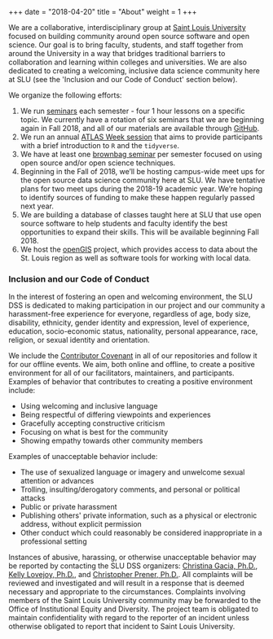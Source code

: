 +++
date = "2018-04-20"
title = "About"
weight = 1
+++

We are a collaborative, interdisciplinary group at [Saint Louis University](https://www.slu.edu) focused on building community around open source software and open science. Our goal is to bring faculty, students, and staff together from around the University in a way that bridges traditional barriers to collaboration and learning within colleges and universities. We are also dedicated to creating a welcoming, inclusive data science community here at SLU (see the 'Inclusion and our Code of Conduct' section below).

We organize the following efforts:

1. We run [seminars](/seminars) each semester - four 1 hour lessons on a specific topic. We currently have a rotation of six seminars that we are beginning again in Fall 2018, and all of our materials are available through [GitHub](http://github.com/slu-dss).
2. We run an annual [ATLAS Week session](http://github.com/slu-dss/atlasWeek) that aims to provide participants with a brief introduction to `R` and the `tidyverse`.
3. We have at least one [brownbag seminar](/brownbags) per semester focused on using open source and/or open science techniques.
4. Beginning in the Fall of 2018, we’ll be hosting campus-wide meet ups for the open source data science community here at SLU. We have tentative plans for two meet ups during the 2018-19 academic year. We’re hoping to identify sources of funding to make these happen regularly passed next year.
5. We are building a database of classes taught here at SLU that use open source software to help students and faculty identify the best opportunities to expand their skills. This will be available beginning Fall 2018.
6. We host the [openGIS](http://github.com/slu-openGIS) project, which provides access to data about the St. Louis region as well as software tools for working with local data.

### Inclusion and our Code of Conduct
In the interest of fostering an open and welcoming environment, the SLU DSS is dedicated to making participation in our project and our community a harassment-free experience for everyone, regardless of age, body size, disability, ethnicity, gender identity and expression, level of experience, education, socio-economic status, nationality, personal appearance, race, religion, or sexual identity and orientation. 

We include the [Contributor Covenant](https://www.contributor-covenant.org/version/1/4/code-of-conduct) in all of our repositories and follow it for our offline events. We aim, both online and offline, to create a positive environment for all of our facilitators, maintainers, and participants. Examples of behavior that contributes to creating a positive environment include:

* Using welcoming and inclusive language
* Being respectful of differing viewpoints and experiences
* Gracefully accepting constructive criticism
* Focusing on what is best for the community
* Showing empathy towards other community members

Examples of unacceptable behavior include:

* The use of sexualized language or imagery and unwelcome sexual attention or
  advances
* Trolling, insulting/derogatory comments, and personal or political attacks
* Public or private harassment
* Publishing others' private information, such as a physical or electronic
  address, without explicit permission
* Other conduct which could reasonably be considered inappropriate in a
  professional setting

Instances of abusive, harassing, or otherwise unacceptable behavior may be reported by contacting the SLU DSS organizers: [Christina Gacia, Ph.D.](mailto:christina.garcia@slu.edu), [Kelly Lovejoy, Ph.D.](mailto:kelly.lovejoy@slu.edu), and [Christopher Prener, Ph.D.](mailto:chris.prener@slu.edu}). All complaints will be reviewed and investigated and will result in a response that is deemed necessary and appropriate to the circumstances. Complaints involving members of the Saint Louis University community may be forwarded to the Office of Institutional Equity and Diversity. The project team is obligated to maintain confidentiality with regard to the reporter of an incident unless otherwise obligated to report that incident to Saint Louis University.
